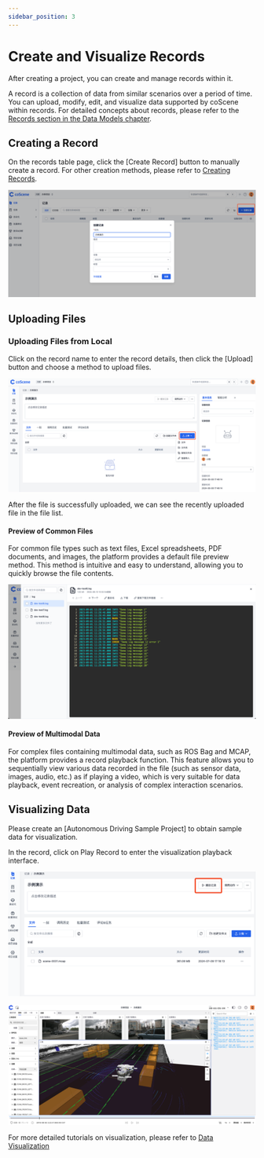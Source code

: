 ```yaml
---
sidebar_position: 3
---
```


# Create and Visualize Records

After creating a project, you can create and manage records within it.

A record is a collection of data from similar scenarios over a period of time. You can upload, modify, edit, and visualize data supported by coScene within records. For detailed concepts about records, please refer to the [Records section in the Data Models chapter](../3-concepts/1-data-models.md#record).

## Creating a Record

On the records table page, click the [Create Record] button to manually create a record. For other creation methods, please refer to [Creating Records](../4-recipes/4-record/1-create-record.md).

![create-record-modal](./img/2-3-create-record-modal.png)

## Uploading Files

### Uploading Files from Local

Click on the record name to enter the record details, then click the [Upload] button and choose a method to upload files.

![select-upload-means](./img/2-3-select-upload-means.png)

After the file is successfully uploaded, we can see the recently uploaded file in the file list.

#### Preview of Common Files

For common file types such as text files, Excel spreadsheets, PDF documents, and images, the platform provides a default file preview method. This method is intuitive and easy to understand, allowing you to quickly browse the file contents.

![preview-common-files](./img/2-3-preview-common-files.png)

#### Preview of Multimodal Data

For complex files containing multimodal data, such as ROS Bag and MCAP, the platform provides a record playback function. This feature allows you to sequentially view various data recorded in the file (such as sensor data, images, audio, etc.) as if playing a video, which is very suitable for data playback, event recreation, or analysis of complex interaction scenarios.

## Visualizing Data

Please create an [Autonomous Driving Sample Project] to obtain sample data for visualization.

In the record, click on Play Record to enter the visualization playback interface.

![select-play-record](./img/2-3-select-play-record.png)

![view-3d](./img/2-3-view-3d.png)

For more detailed tutorials on visualization, please refer to [Data Visualization](../4-recipes/6-viz/1-about-viz.md)
